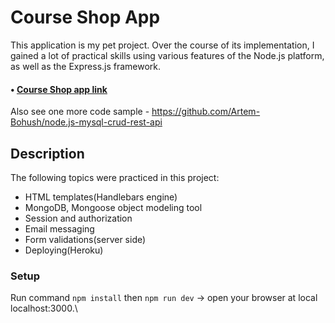 # Course Shop App

  This application is my pet project. Over the course of its implementation, I gained a lot of practical skills using various features of the Node.js platform, as well as the Express.js framework. 
####  • [Course Shop app link](https://mysterious-brushlands-67114.herokuapp.com/)
Also see one more code sample - https://github.com/Artem-Bohush/node.js-mysql-crud-rest-api

## Description

The following topics were practiced in this project: 
- HTML templates(Handlebars engine)
- MongoDB, Mongoose object modeling tool
- Session and authorization
- Email messaging
- Form validations(server side)
- Deploying(Heroku)
    
### Setup
  Run command ```npm install``` then ```npm run dev``` -> open your browser at local localhost:3000.\
